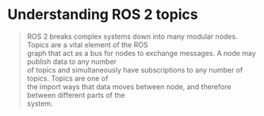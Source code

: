 # Understanding ROS 2 topics
> ROS 2 breaks complex systems down into many modular nodes. Topics are a vital element of the ROS\
        graph that act as a bus for nodes to exchange messages. A node may publish data to any number\
        of topics and simultaneously have subscriptions to any number of topics. Topics are one of\
        the import ways that data moves between node, and therefore between different parts of the\
        system.
